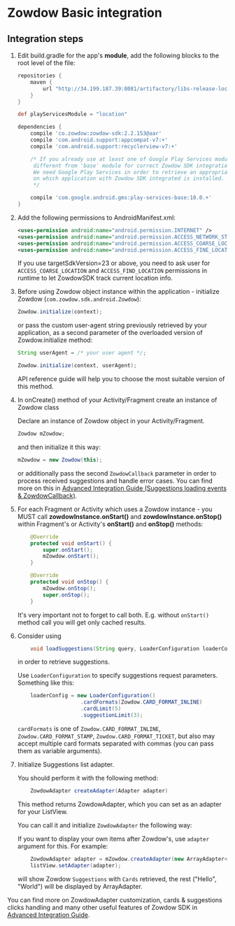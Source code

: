 # Zowdow Basic integration

## Integration steps

1.  Edit build.gradle for the app's **module**, add the following blocks to the root level of the file:

    ```gradle
    repositories {
        maven {
            url "http://34.199.187.39:8081/artifactory/libs-release-local"
        }
    }

    def playServicesModule = "location"

    dependencies {
        compile 'co.zowdow:zowdow-sdk:2.2.153@aar'
        compile 'com.android.support:appcompat-v7:+'
        compile 'com.android.support:recyclerview-v7:+'

        /* If you already use at least one of Google Play Services modules, it would be enough to include any
         different from 'base' module for correct Zowdow SDK integration.
         We need Google Play Services in order to retrieve an appropriate Android ID of the device
         on which application with Zowdow SDK integrated is installed.
         */

        compile 'com.google.android.gms:play-services-base:10.0.+'
    }
    ```

2.  Add the following permissions to AndroidManifest.xml:

    ```xml
    <uses-permission android:name="android.permission.INTERNET" />
    <uses-permission android:name="android.permission.ACCESS_NETWORK_STATE" />
    <uses-permission android:name="android.permission.ACCESS_COARSE_LOCATION" />
    <uses-permission android:name="android.permission.ACCESS_FINE_LOCATION" />
    ```

    If you use targetSdkVersion=23 or above, you need to ask user for `ACCESS_COARSE_LOCATION` and `ACCESS_FIND_LOCATION` permissions 
    in runtime to let ZowdowSDK track current location info.

3.  Before using Zowdow object instance within the application - initialize Zowdow (`com.zowdow.sdk.android.Zowdow`):
    ```java
    Zowdow.initialize(context);
    ```

    or pass the custom user-agent string previously retrieved by your application, as a second parameter of the overloaded
    version of Zowdow.initialize method:

    ```java
    String userAgent = /* your user agent */;

    Zowdow.initialize(context, userAgent);
    ```

    API reference guide will help you to choose the most suitable version of this method.

4.  In onCreate() method of your Activity/Fragment create an instance of Zowdow class

    Declare an instance of Zowdow object in your Activity/Fragment.
    ```java
    Zowdow mZowdow;
    ```

    and then initialize it this way:
    ```java
    mZowdow = new Zowdow(this);
    ```
    
    or additionally pass the second `ZowdowCallback` parameter in order to process received 
    suggestions and handle error cases. You can find more on this in [Advanced Integration Guide (Suggestions loading events & ZowdowCallback)](INTEGRATION_ADVANCED.md).
    
5.  For each Fragment or Activity which uses a Zowdow instance - you MUST call **zowdowInstance.onStart()** and **zowdowInstance.onStop()** within Fragment's or Activity's **onStart()** and **onStop()** methods:

    ```java
        @Override
        protected void onStart() {
            super.onStart();
            mZowdow.onStart();
        }

        @Override
        protected void onStop() {
            mZowdow.onStop();
            super.onStop();
        }
    ```
    
    It's very important not to forget to call both. E.g. without `onStart()` method call you will get only cached results. 
    
6.  Consider using
    ```java
        void loadSuggestions(String query, LoaderConfiguration loaderConfig);
    ```
    in order to retrieve suggestions.

    Use `LoaderConfiguration` to specify suggestions request parameters. Something like this:
    
    ```java
        loaderConfig = new LoaderConfiguration()
                        .cardFormats(Zowdow.CARD_FORMAT_INLINE)
                        .cardLimit(5)
                        .suggestionLimit(3);
    ```
    
    `cardFormats`  is one of `Zowdow.CARD_FORMAT_INLINE`, `Zowdow.CARD_FORMAT_STAMP`, `Zowdow.CARD_FORMAT_TICKET`, but also may accept multiple card formats
    separated with commas (you can pass them as variable arguments).

7.  Initialize Suggestions list adapter.

    You should perform it with the following method:
    ```java
        ZowdowAdapter createAdapter(Adapter adapter)
    ```
    
    This method returns ZowdowAdapter, which you can set as an adapter for your ListView. 
    
    You can call it and initialize `ZowdowAdapter` the following way:
    
    If you want to display your own items after Zowdow's, use `adapter` argument for this. For example:
    ```java
        ZowdowAdapter adapter = mZowdow.createAdapter(new ArrayAdapter<>(this, android.R.layout.simple_list_item_1, Arrays.asList("Hello", "World")));
        listView.setAdapter(adapter);
    ```
    
    will show Zowdow `Suggestions` with `Cards` retrieved, the rest ("Hello", "World") will be displayed by ArrayAdapter.

You can find more on ZowdowAdapter customization, cards & suggestions clicks handling and many 
other useful features of Zowdow SDK in [Advanced Integration Guide](INTEGRATION_ADVANCED.md).